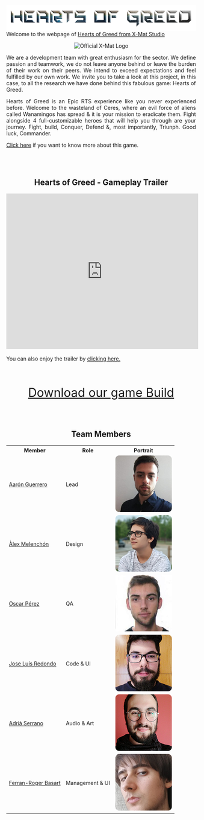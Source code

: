 <p align="center"><img src="https://raw.githubusercontent.com/x-mat-studio/HeartsOfGreed/Wiki/General%20Analysis/heartsOfGreed_titleWiki.png" alt="Official X-Mat Title" class="center" align="left"></p>


<p>Welcome to the webpage of <a href="https://github.com/x-mat-studio/HeartsOfGreed">Hearts of Greed from X-Mat Studio</a></p>


<p align="center"><img src="https://raw.githubusercontent.com/x-mat-studio/Project-2/Wiki/Welcome%20Page/logoXMat.png" alt="Official X-Mat Logo" class="center"></p>



<p align="justify">We are a development team with great enthusiasm for the sector. We define passion and teamwork, we do not leave anyone behind or leave the burden of their work on their peers. We intend to exceed expectations and feel fulfilled by our own work. We invite you to take a look at this project, in this case, to all the research we have done behind this fabulous game: Hearts of Greed.</p>


<p align="justify"> Hearts of Greed is an Epic RTS experience like you never experienced before. Welcome to the wasteland of Ceres, where an evil force of aliens called Wanamingos
has spread & it is your mission to eradicate them. Fight alongside 4 full-customizable heroes that will help you through are your journey. Fight, build, Conquer, Defend &, most importantly, Triunph. Good luck, Commander. </p>


<a href="https://github.com/x-mat-studio/HeartsOfGreed/wiki">Click here</a> if you want to know more about this game.

<br><br>

<h2  align="center" id="heartsofgreed_trailer">Hearts of Greed - Gameplay Trailer</h2>

<iframe width="510" height="412"
src="https://www.youtube.com/embed/yI1U32Tnni8" frameborder="0" allowfullscreen>
</iframe>
<p>You can also enjoy the trailer by  <a href="https://drive.google.com/file/d/1eaOuZlbpE2zjcbaj3nqanTgEhgy3ZbZ8/view?usp=sharing">clicking here.</a></p>

<br><br>

<center>

<font size="6"><a href="https://github.com/x-mat-studio/HeartsOfGreed/releases/download/v1.0/X_Mat_Studio-Hearts_Of_Greed_v1.0.zip">Download our game Build</a></font>

</center>

<br><br>

<center>
  
<h2  align="center" id="team-members">Team Members</h2>

<table style="width:100%">
  <tr>
    <th>Member</th>
    <th>Role</th> 
    <th>Portrait</th>
  </tr>
  <tr>
    <td> <a href="https://github.com/AaronGCProg">Aarón Guerrero</a></td>
    <td>Lead</td> 
    <td><img src="https://raw.githubusercontent.com/x-mat-studio/HeartsOfGreed/Wiki/Welcome%20Page/Team%20Portraits/aaronPortrait.png" alt="Aaron" class="inline"></td>
  </tr>
  <tr>
    <td><a href="https://github.com/AlexMelenchon">Àlex Melenchón</a></td>
    <td>Design</td> 
    <td><img src="https://raw.githubusercontent.com/x-mat-studio/HeartsOfGreed/Wiki/Welcome%20Page/Team%20Portraits/alexPortrait.png" alt="Alex" class="inline"></td>
  </tr>
    <tr>
    <td><a href="https://github.com/oscarpm5">Oscar Pérez</a></td>
    <td>QA</td> 
    <td><img src="https://raw.githubusercontent.com/x-mat-studio/HeartsOfGreed/Wiki/Welcome%20Page/Team%20Portraits/oscarPortrait.png" alt="Oscar" class="inline"></td>
  </tr>
    <tr>
    <td><a href="https://github.com/jose-tello">Jose Luís Redondo</a></td>
    <td>Code & UI</td> 
    <td><img src="https://raw.githubusercontent.com/x-mat-studio/HeartsOfGreed/Wiki/Welcome%20Page/Team%20Portraits/josePortrait.png" alt="Jose" class="inline"></td>
  </tr>
    <tr>
    <td><a href="https://github.com/adriaserrano97">Adrià Serrano</a></td>
    <td>Audio & Art</td> 
    <td><img src="https://raw.githubusercontent.com/x-mat-studio/HeartsOfGreed/Wiki/Welcome%20Page/Team%20Portraits/adriaPortrait.png" alt="Adrià" class="inline"></td>
  </tr>
    <tr>
    <td><a href="https://github.com/ferba93">Ferran-Roger Basart</a></td>
    <td>Management & UI</td> 
    <td><img src="https://raw.githubusercontent.com/x-mat-studio/HeartsOfGreed/Wiki/Welcome%20Page/Team%20Portraits/ferranPortrait.png" alt="Ferran" class="inline"></td>
  </tr>
</table>


<br><br>



